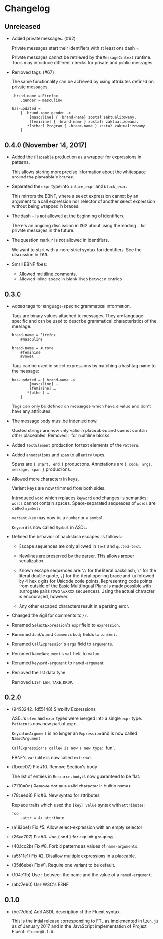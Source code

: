 # Changelog

## Unreleased

  - Added private messages. (#62)

    Private messages start their identifiers with at least one dash `-`.

    Private messages cannot be retrieved by the `MessageContext` runtime.
    Tools may introduce different checks for private and public messages.

  - Removed tags. (#67)

    The same functionality can be achieved by using attributes defined on
    private messages.

    ```properties
    -brand-name = Firefox
        .gender = masculine

    has-updated =
        { -brand-name.gender ->
            [masculine] { -brand-name} został zaktualizowany.
            [feminine] { -brand-name } została zaktualizowana.
           *[other] Program { -brand-name } został zaktualizowany.
        }
    ```


## 0.4.0 (November 14, 2017)

  - Added the `Placeable` production as a wrapper for expressions in patterns.

    This allows storing more precise information about the whitespace around
    the placeable's braces.

  - Separated the `expr` type into `inline_expr` and `block_expr`.

    This mirrors the EBNF, where a select expression cannot by an argument to
    a call expression nor selector of another select expression without being
    wrapped in braces.

  - The dash `-` is not allowed at the beginning of identifiers.

    There's an ongoing discussion in #62 about using the leading `-` for
    private messages in the future.

  - The question mark `?` is not allowed in identifiers.

    We want to start with a more strict syntax for identifiers. See the
    discussion in #65.

  - Small EBNF fixes:

    - Allowed multiline comments.
    - Allowed inline space in blank lines between entries.

## 0.3.0

  - Added tags for language-specific grammatical information.

    Tags are binary values attached to messages.  They are language-specific and
    can be used to describe grammatical characteristics of the message.

        brand-name = Firefox
            #masculine

        brand-name = Aurora
            #feminine
            #vowel

    Tags can be used in select expressions by matching a hashtag name to the
    message:

        has-updated = { brand-name ->
                [masculine] …
                [feminine] …
               *[other] …
            }

    Tags can only be defined on messages which have a value and don't have any
    attributes.

  - The message body must be indented now.

    Quoted strings are now only valid in placeables and cannot contain other
    placeables.  Removed `|` for multiline blocks.

  - Added `TextElement` production for text elements of the `Pattern`.

  - Added `annotations` and `span` to all `entry` types.

    Spans are `{ start, end }` productions. Annotations are `{ code, args,
    message, span }` productions.

  - Allowed more characters in keys.

    Variant keys are now trimmed from both sides.

    Introduced `word` which replaces `keyword` and changes its semantics:
    `words` cannot contain spaces.  Space-separated sequences of `words` are
    called `symbols`.

    `variant-key` may now be a `number` or a `symbol`.

    `Keyword` is now called `Symbol` in ASDL.

  - Defined the behavior of backslash escapes as follows:

    - Escape sequences are only allowed in `text` and `quoted-text`.

    - Newlines are preserved by the parser. This allows proper serialization.

    - Known escape sequences are: `\\` for the literal backslash, `\"` for the
      literal double quote, `\{` for the literal opening brace and `\u`
      followed by 4 hex digits for Unicode code points. Representing code
      points from outside of the Basic Multilingual Plane is made possible with
      surrogate pairs (two `\uXXXX` sequences). Using the actual character is
      encouraged, however.

    - Any other escaped characters result in a parsing error.

  - Changed the sigil for comments to `//`.
  - Renamed `SelectExpression`'s `expr` field to `expression`.
  - Renamed `Junk`'s and `Comment`s `body` fields to `content`.
  - Renamed `CallExpression`'s `args` field to `arguments`.
  - Renamed `NamedArgument`'s `val` field to `value`.
  - Renamed `keyword-argument` to `named-argument`
  - Removed the list data type

    Removed `LIST`, `LEN`, `TAKE`, `DROP`.

## 0.2.0

  - (9453242, 1d55148) Simplify Expressions

    ASDL's `elem` and `expr` types were merged into a single `expr` type.
    `Pattern` is now now part of `expr`.

    `KeyValueArgument` is no longer an `Expression` and is now called
    `NamedArgument`.

    `CallExpression's callee is now a new type: `fun`.

    EBNF's `variable` is now called `external`.

  - (fbcdc07) Fix #10. Remove Section's body

    The list of entries in `Resource.body` is now guaranteed to be flat.

  - (7120a0d) Remove dot as a valid character in builtin names
  - (78ceed8) Fix #6. New syntax for attributes

    Replace traits which used the `[key] value` syntax with `attributes`:

        foo
            .attr = An attribute

  - (a183bef) Fix #5. Allow select-expression with an empty selector
  - (26ec797) Fix #3. Use { and } for explicit grouping
  - (402cc2b) Fix #8. Forbid patterns as values of `name-arguments`.
  - (a5811e1) Fix #2. Disallow multiple expressions in a placeable.
  - (35d6ebe) Fix #1. Require one variant to be default.
  - (104e11b) Use `:` between the name and the value of a `named-argument`.
  - (ab27e60) Use W3C's EBNF

## 0.1.0

  - (be77dbb) Add ASDL description of the Fluent syntax.

    This is the intial release corresponding to FTL as implemented in `l20n.js`
    as of January 2017 and in the JavaScript implementation of Project Fluent:
    `fluent@0.1.0`.
